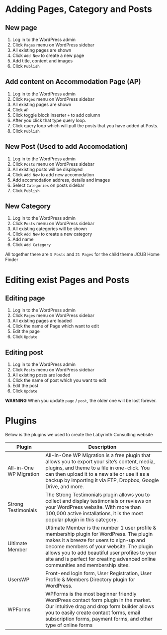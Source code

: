 # Adding Pages, Category and Posts

## New page

1. Log in to the WordPress admin
2. Click `Pages` menu on WordPress sidebar
3. All existing pages are shown
4. Click `Add New` to create a new page
5. Add title, content and images
6. Click `Publish`

## Add content on Accommodation Page (AP)

1. Log in to the WordPress admin
2. Click `Pages` menu on WordPress sidebar
3. All existing pages are shown
4. Click `AP` 
5. Click toggle block inserter `+`  to add column 
6. After you click that type query loop.
7. Click query loop which will pull the posts that you have added at Posts.
8. Click `Publish`


## New Post (Used to add Accomodation)

1. Log in to the WordPress admin
2. Click `Posts` menu on WordPress sidebar
3. All existing posts will be displayed
4. Click `Add New` to add new accomodation
5. Add accomodation address, details and images
6. Select `Categories` on posts sidebar
7. Click `Publish`

## New Category

1. Log in to the WordPress admin
2. Click `Posts` menu on WordPress sidebar
3. All existing categories will be shown
4. Click `Add New` to create a new category
5. Add name
6. Click `Add Category`

All together there are `3 Posts` and `21 Pages` for the child theme JCUB Home Finder

# Editing exist Pages and Posts

## Editing page

1. Log in to the WordPress admin
2. Click `Pages` menu on WordPress sidebar
3. All existing pages are loaded
4. Click the name of Page which want to edit
5. Edit the page
6. Click `Update`


## Editing post

1. Log in to the WordPress admin
2. Click `Posts` menu on WordPress sidebar
3. All existing posts are loaded
4. Click the name of post which you want to edit
5. Edit the post
6. Click `Update`

**WARNING** When you update `page` / `post`, the older one will be lost forever.



# Plugins

Below is the plugins we used to create the Labyrinth Consulting website

| Plugin | Description |
|---|---|
| All-in-One WP Migration | All-in-One WP Migration is a free plugin that allows you to export your site’s content, media, plugins, and theme to a file in one-click. You can then upload it to a new site or use it as a backup by importing it via FTP, Dropbox, Google Drive, and more. |
| Strong Testimonials |The Strong Testimonials plugin allows you to collect and display testimonials or reviews on your WordPress website. With more than 100,000 active installations, it is the most popular plugin in this category.|
| Ultimate Member | Ultimate Member is the number 1 user profile & membership plugin for WordPress. The plugin makes it a breeze for users to sign-up and become members of your website. The plugin allows you to add beautiful user profiles to your site and is perfect for creating advanced online communities and membership sites.|
| UsersWP |  Front-end login form, User Registration, User Profile & Members Directory plugin for WordPress.|
| WPForms  |  WPForms is the most beginner friendly WordPress contact form plugin in the market. Our intuitive drag and drop form builder allows you to easily create contact forms, email subscription forms, payment forms, and other type of online forms |


